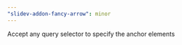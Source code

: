 ```yaml
---
"slidev-addon-fancy-arrow": minor
---
```


Accept any query selector to specify the anchor elements
